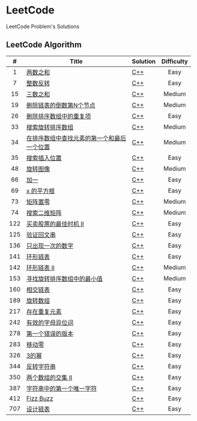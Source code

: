 # LeetCode

LeetCode Problem's Solutions

## LeetCode Algorithm

| # | Title | Solution | Difficulty |
| :---: | ----- | -------- | :----------: |
|1|[两数之和](https://leetcode-cn.com/problems/two-sum/)|[C++](./algorithms/cpp/1.两数之和.cpp)|Easy|
|7|[整数反转](https://leetcode-cn.com/problems/reverse-integer/)|[C++](./algorithms/cpp/7.整数反转.cpp)|Easy|
|15|[三数之和](https://leetcode-cn.com/problems/3sum/)|[C++](./algorithms/cpp/15.三数之和.cpp)|Medium|
|19|[删除链表的倒数第N个节点](https://leetcode-cn.com/problems/remove-nth-node-from-end-of-list/)|[C++](./algorithms/cpp/19.删除链表的倒数第n个节点.cpp)|Medium|
|26|[删除排序数组中的重复项](https://leetcode-cn.com/problems/remove-duplicates-from-sorted-array/)|[C++](./algorithms/cpp/26.删除排序数组中的重复项.cpp)|Easy|
|33|[搜索旋转排序数组](https://leetcode-cn.com/problems/search-in-rotated-sorted-array/)|[C++](./algorithms/cpp/33.搜索旋转排序数组.cpp)|Medium|
|34|[在排序数组中查找元素的第一个和最后一个位置](https://leetcode-cn.com/problems/find-first-and-last-position-of-element-in-sorted-array/)|[C++](./algorithms/cpp/34.在排序数组中查找元素的第一个和最后一个位置.cpp)|Medium|
|35|[搜索插入位置](https://leetcode-cn.com/problems/search-insert-position/)|[C++](./algorithms/cpp/35.搜索插入位置.cpp)|Easy|
|48|[旋转图像](https://leetcode-cn.com/problems/rotate-image/)|[C++](./algorithms/cpp/48.旋转图像.cpp)|Medium|
|66|[加一](https://leetcode-cn.com/problems/plus-one/)|[C++](./algorithms/cpp/66.加一.cpp)|Easy|
|69|[x 的平方根](https://leetcode-cn.com/problems/sqrtx/)|[C++](./algorithms/cpp/69.x-的平方根.cpp)|Easy|
|73|[矩阵置零](https://leetcode-cn.com/problems/set-matrix-zeroes/)|[C++](./algorithms/cpp/73.矩阵置零.cpp)|Medium|
|74|[搜索二维矩阵](https://leetcode-cn.com/problems/search-a-2d-matrix/)|[C++](./algorithms/cpp/74.搜索二维矩阵.cpp)|Medium|
|122|[买卖股票的最佳时机 II](https://leetcode-cn.com/problems/best-time-to-buy-and-sell-stock-ii/)|[C++](./algorithms/cpp/122.买卖股票的最佳时机-ii.cpp)|Easy|
|125|[验证回文串](https://leetcode-cn.com/problems/valid-palindrome/)|[C++](./algorithms/cpp/125.验证回文串.cpp)|Easy|
|136|[只出现一次的数字](https://leetcode-cn.com/problems/single-number/)|[C++](./algorithms/cpp/136.只出现一次的数字.cpp)|Easy|
|141|[环形链表](https://leetcode-cn.com/problems/linked-list-cycle/)|[C++](./algorithms/cpp/141.环形链表.cpp)|Easy|
|142|[环形链表 II](https://leetcode-cn.com/problems/linked-list-cycle-ii/)|[C++](./algorithms/cpp/142.环形链表-ii.cpp)|Medium|
|153|[寻找旋转排序数组中的最小值](https://leetcode-cn.com/problems/find-minimum-in-rotated-sorted-array/)|[C++](./algorithms/cpp/153.寻找旋转排序数组中的最小值.cpp)|Medium|
|160|[相交链表](https://leetcode-cn.com/problems/intersection-of-two-linked-lists/)|[C++](./algorithms/cpp/160.相交链表.cpp)|Easy|
|189|[旋转数组](https://leetcode-cn.com/problems/rotate-array/)|[C++](./algorithms/cpp/189.旋转数组.cpp)|Easy|
|217|[存在重复元素](https://leetcode-cn.com/problems/contains-duplicate/)|[C++](./algorithms/cpp/217.存在重复元素.cpp)|Easy|
|242|[有效的字母异位词](https://leetcode-cn.com/problems/valid-anagram/)|[C++](./algorithms/cpp/242.有效的字母异位词.cpp)|Easy|
|278|[第一个错误的版本](https://leetcode-cn.com/problems/first-bad-version/)|[C++](./algorithms/cpp/278.第一个错误的版本.cpp)|Easy|
|283|[移动零](https://leetcode-cn.com/problems/move-zeroes/)|[C++](./algorithms/cpp/283.移动零.cpp)|Easy|
|326|[3的幂](https://leetcode-cn.com/problems/power-of-three/)|[C++](./algorithms/cpp/326.3-的幂.cpp)|Easy|
|344|[反转字符串](https://leetcode-cn.com/problems/reverse-string/)|[C++](./algorithms/cpp/344.反转字符串.cpp)|Easy|
|350|[两个数组的交集 II](https://leetcode-cn.com/problems/intersection-of-two-arrays-ii/)|[C++](./algorithms/cpp/350.两个数组的交集-ii.cpp)|Easy|
|387|[字符串中的第一个唯一字符](https://leetcode-cn.com/problems/first-unique-character-in-a-string/)|[C++](./algorithms/cpp/387.字符串中的第一个唯一字符.cpp)|Easy|
|412|[Fizz Buzz](https://leetcode-cn.com/problems/fizz-buzz/)|[C++](./algorithms/cpp/412.Fizz-Buzz.cpp)|Easy|
|707|[设计链表](https://leetcode-cn.com/problems/design-linked-list/)|[C++](./algorithms/cpp/707.设计链表.cpp)|Easy|

